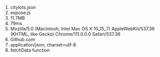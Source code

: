 1. citylots.json
2. expose.js
3. 11.7MB
4. 79ms
5. Mozilla/5.0 (Macintosh; Intel Mac OS X 10_15_7) AppleWebKit/537.36 (KHTML, like Gecko) Chrome/111.0.0.0 Safari/537.36
6. Github.com
7. application/json; charset=utf-8
8. fetchData function